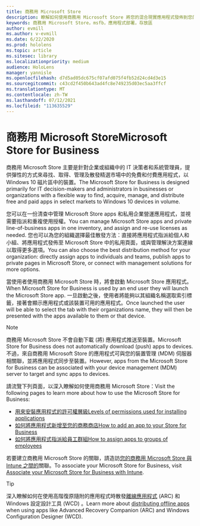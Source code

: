 ```yaml
---
title: 商務用 Microsoft Store
description: 瞭解如何使用商務用 Microsoft Store 將您的混合現實應用程式發佈到您的企業。
keywords: 商務用 Microsoft Store，msfb，應用程式部署，存放區
author: evmill
ms.author: v-evmill
ms.date: 6/22/2020
ms.prod: hololens
ms.topic: article
ms.sitesec: library
ms.localizationpriority: medium
audience: HoloLens
manager: yannisle
ms.openlocfilehash: d7d5ad05dc675cf07afd075f4fb52d24cd4d3e15
ms.sourcegitcommit: c43cd2f450b643ad4fc8e749235d03ec5aa3ffcf
ms.translationtype: MT
ms.contentlocale: zh-TW
ms.lasthandoff: 07/12/2021
ms.locfileid: "113635529"
---
```

# <a name="microsoft-store-for-business"></a><span data-ttu-id="74117-104">商務用 Microsoft Store</span><span class="sxs-lookup"><span data-stu-id="74117-104">Microsoft Store for Business</span></span>

<span data-ttu-id="74117-105">商務用 Microsoft Store 主要是針對企業或組織中的 IT 決策者和系統管理員，提供彈性的方式來尋找、取得、管理及散發精選市場中的免費和付費應用程式，以 Windows 10 磁片區中的裝置。</span><span class="sxs-lookup"><span data-stu-id="74117-105">The Microsoft Store for Business is designed primarily for IT decision-makers and administrators in businesses or organizations with a flexible way to find, acquire, manage, and distribute free and paid apps in select markets to Windows 10 devices in volume.</span></span> 

<span data-ttu-id="74117-106">您可以在一份清查中管理 Microsoft Store apps 和私用企業營運應用程式，並視需要指派和重複使用授權。</span><span class="sxs-lookup"><span data-stu-id="74117-106">You can manage Microsoft Store apps and private line-of-business apps in one inventory, and assign and re-use licenses as needed.</span></span> <span data-ttu-id="74117-107">您也可以為您的組織選擇最佳散發方法：直接將應用程式指派給個人和小組、將應用程式發佈至 Microsoft Store 中的私用頁面，或與管理解決方案連線以取得更多選項。</span><span class="sxs-lookup"><span data-stu-id="74117-107">You can also choose the best distribution method for your organization: directly assign apps to individuals and teams, publish apps to private pages in Microsoft Store, or connect with management solutions for more options.</span></span>

<span data-ttu-id="74117-108">當使用者使用商務用 Microsoft Store 時，將會啟動 Microsoft Store 應用程式。</span><span class="sxs-lookup"><span data-stu-id="74117-108">When Microsoft Store for Business is used by an end user they will launch the Microsoft Store app.</span></span> <span data-ttu-id="74117-109">一旦啟動之後，使用者將能夠以其組織名稱選取索引標籤，接著會顯示應用程式或該裝置可用的應用程式。</span><span class="sxs-lookup"><span data-stu-id="74117-109">Once launched the user will be able to select the tab with their organizations name, they will then be presented with the apps available to them or that device.</span></span>

> [!Note] 
> <span data-ttu-id="74117-110">商務用 Microsoft Store 不會自動下載 (將) 應用程式推送至裝置。</span><span class="sxs-lookup"><span data-stu-id="74117-110">Microsoft Store for Business does not automatically download (push) apps to devices.</span></span> <span data-ttu-id="74117-111">不過，來自商務用 Microsoft Store 的應用程式可與您的裝置管理 (MDM) 伺服器相關聯，並將應用程式同步至裝置。</span><span class="sxs-lookup"><span data-stu-id="74117-111">However, apps from the Microsoft Store for Business can be associated with your device management (MDM) server to target and sync apps to devices.</span></span>

<span data-ttu-id="74117-112">請流覽下列頁面，以深入瞭解如何使用商務用 Microsoft Store：</span><span class="sxs-lookup"><span data-stu-id="74117-112">Visit the following pages to learn more about how to use the Microsoft Store for Business:</span></span>

* [<span data-ttu-id="74117-113">用來安裝應用程式的許可權層級</span><span class="sxs-lookup"><span data-stu-id="74117-113">Levels of permissions used for installing applications</span></span>](/mem/intune/configuration/device-restrictions-windows-holographic#app-store)
* [<span data-ttu-id="74117-114">如何將應用程式新增至您的商務商店</span><span class="sxs-lookup"><span data-stu-id="74117-114">How to add an app to your Store for Business</span></span>](/mem/intune/apps/store-apps-windows)
* [<span data-ttu-id="74117-115">如何將應用程式指派給員工群組</span><span class="sxs-lookup"><span data-stu-id="74117-115">How to assign apps to groups of employees</span></span>](/mem/intune/apps/windows-store-for-business)

<span data-ttu-id="74117-116">若要建立商務用 Microsoft Store 的關聯，請造訪[您的商務用 Microsoft Store 與 Intune 之間的](/mem/intune/apps/windows-store-for-business#associate-your-microsoft-store-for-business-account-with-intune)關聯。</span><span class="sxs-lookup"><span data-stu-id="74117-116">To associate your Microsoft Store for Business, visit [Associate your Microsoft Store for Business with Intune](/mem/intune/apps/windows-store-for-business#associate-your-microsoft-store-for-business-account-with-intune).</span></span>

> [!Tip]
> <span data-ttu-id="74117-117">深入瞭解如何在使用高階復原隨附的應用程式時散發[離線應用程式](/microsoft-store/distribute-offline-apps) (ARC) 和 Windows 設定設計工具 (WCD) 。</span><span class="sxs-lookup"><span data-stu-id="74117-117">Learn more about [distributing offline apps](/microsoft-store/distribute-offline-apps) when using apps like Advanced Recovery Companion (ARC) and Windows Configuration Designer (WCD).</span></span>
